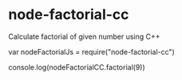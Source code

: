 # node-factorial-cc
Calculate factorial of given number using C++

var nodeFactorialJs = require("node-factorial-cc")

console.log(nodeFactorialCC.factorial(9))
